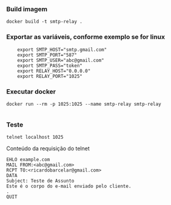 ### Build imagem
```
docker build -t smtp-relay . 
```

### Exportar as variáveis, conforme exemplo se for linux
```
    export SMTP_HOST="smtp.gmail.com"
    export SMTP_PORT="587"
    export SMTP_USER="abc@gmail.com"
    export SMTP_PASS="token"
    export RELAY_HOST="0.0.0.0"
    export RELAY_PORT="1025"
```

### Executar docker
```
docker run --rm -p 1025:1025 --name smtp-relay smtp-relay
 
```

### Teste
```
telnet localhost 1025
```

Conteúdo da requisição do telnet
```
EHLO example.com
MAIL FROM:<abc@gmail.com>
RCPT TO:<ricardobarcelar@gmail.com>
DATA
Subject: Teste de Assunto
Este é o corpo do e-mail enviado pelo cliente.
.
QUIT
```
